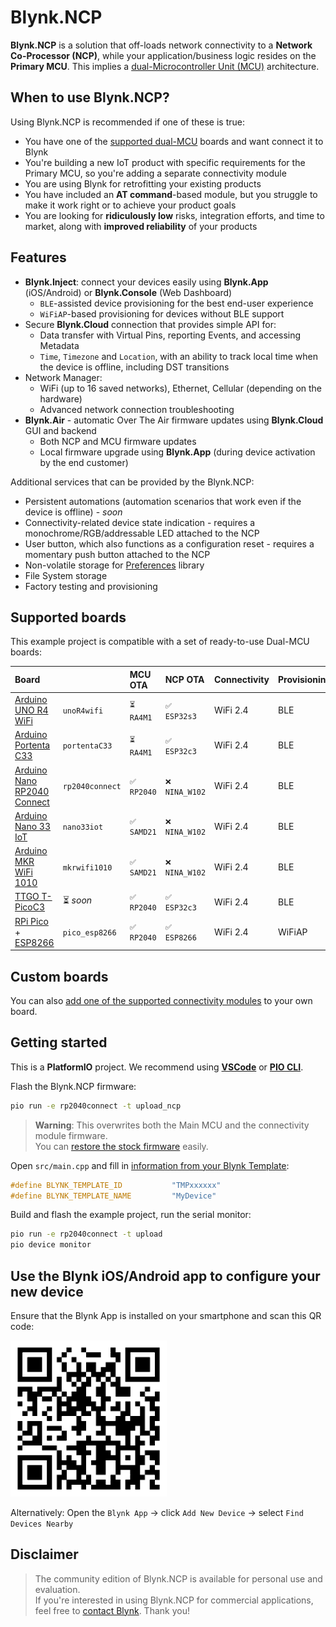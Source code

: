 # Blynk.NCP

**Blynk.NCP** is a solution that off-loads network connectivity to a **Network Co-Processor (NCP)**, while your application/business logic resides on the **Primary MCU**. This implies a [dual-Microcontroller Unit (MCU)](https://docs.google.com/presentation/d/1aP2sQWB0J9EWj8Y1h5qeyfm2aFwaNSUKnCE-k7zxVnk/present) architecture.

## When to use Blynk.NCP?

Using Blynk.NCP is recommended if one of these is true:

- You have one of the [supported dual-MCU](#supported-boards) boards and want connect it to Blynk
- You're building a new IoT product with specific requirements for the Primary MCU, so you're adding a separate connectivity module
- You are using Blynk for retrofitting your existing products
- You have included an **AT command**-based module, but you struggle to make it work right or to achieve your product goals
- You are looking for **ridiculously low** risks, integration efforts, and time to market, along with **improved reliability** of your products

## Features

- **Blynk.Inject**: connect your devices easily using **Blynk.App** (iOS/Android) or **Blynk.Console** (Web Dashboard)
  - `BLE`-assisted device provisioning for the best end-user experience
  - `WiFiAP`-based provisioning for devices without BLE support
- Secure **Blynk.Cloud** connection that provides simple API for:
  - Data transfer with Virtual Pins, reporting Events, and accessing Metadata
  - `Time`, `Timezone` and `Location`, with an ability to track local time when the device is offline, including DST transitions
- Network Manager:
  - WiFi (up to 16 saved networks), Ethernet, Cellular (depending on the hardware)
  - Advanced network connection troubleshooting
- **Blynk.Air** - automatic Over The Air firmware updates using **Blynk.Cloud** GUI and backend
  - Both NCP and MCU firmware updates
  - Local firmware upgrade using **Blynk.App** (during device activation by the end customer)

Additional services that can be provided by the Blynk.NCP:

- Persistent automations (automation scenarios that work even if the device is offline) - *soon*
- Connectivity-related device state indication - requires a monochrome/RGB/addressable LED attached to the NCP
- User button, which also functions as a configuration reset - requires a momentary push button attached to the NCP
- Non-volatile storage for [Preferences](https://github.com/vshymanskyy/Preferences) library
- File System storage
- Factory testing and provisioning

## Supported boards

This example project is compatible with a set of ready-to-use Dual-MCU boards:

Board                            |                 | MCU OTA     | NCP OTA       | Connectivity | Provisioning
:--                              | ---             | :---        | :---          | ---          | ---
[Arduino UNO R4 WiFi][1]         | `unoR4wifi`     | `⏳ RA4M1`  | `✅ ESP32s3`   | WiFi 2.4     | BLE
[Arduino Portenta C33][2]        | `portentaC33`   | `⏳ RA4M1`  | `✅ ESP32c3`   | WiFi 2.4     | BLE
[Arduino Nano RP2040 Connect][3] | `rp2040connect` | `✅ RP2040` | `❌ NINA_W102` | WiFi 2.4     | BLE
[Arduino Nano 33 IoT][4]         | `nano33iot`     | `✅ SAMD21` | `❌ NINA_W102` | WiFi 2.4     | BLE
[Arduino MKR WiFi 1010][5]       | `mkrwifi1010`   | `✅ SAMD21` | `❌ NINA_W102` | WiFi 2.4     | BLE
[TTGO T-PicoC3][6]               | ⏳ *soon*       | `✅ RP2040` | `✅ ESP32c3`   | WiFi 2.4     | BLE
[RPi Pico][7] + [ESP8266][8]     | `pico_esp8266`  | `✅ RP2040` | `✅ ESP8266`   | WiFi 2.4     | WiFiAP

## Custom boards

You can also [add one of the supported connectivity modules](docs/BuildYourOwn.md) to your own board.

## Getting started

This is a **PlatformIO** project. We recommend using [**VSCode**][pio_vscode] or [**PIO CLI**][pio_cli].

Flash the Blynk.NCP firmware:

```sh
pio run -e rp2040connect -t upload_ncp
```

> __Warning__: This overwrites both the Main MCU and the connectivity module firmware.  
> You can [restore the stock firmware][restore] easily.

Open `src/main.cpp` and fill in [information from your Blynk Template](https://bit.ly/BlynkInject):

```cpp
#define BLYNK_TEMPLATE_ID           "TMPxxxxxx"
#define BLYNK_TEMPLATE_NAME         "MyDevice"
```

Build and flash the example project, run the serial monitor:

```sh
pio run -e rp2040connect -t upload
pio device monitor
```

## Use the Blynk iOS/Android app to configure your new device

Ensure that the Blynk App is installed on your smartphone and scan this QR code:

<img alt="Add New Device QR" src="./docs/Images/AddNewDeviceQR.png" width="250" />

Alternatively: Open the `Blynk App` -> click `Add New Device` -> select `Find Devices Nearby`

## Disclaimer

> The community edition of Blynk.NCP is available for personal use and evaluation.  
> If you're interested in using Blynk.NCP for commercial applications, feel free to [contact Blynk][blynk_sales]. Thank you!


[blynk_sales]: https://blynk.io/en/contact-us-business
[pio_vscode]: https://docs.platformio.org/en/stable/integration/ide/vscode.html#ide-vscode
[pio_cli]: https://docs.platformio.org/en/stable/core/index.html
[restore]: ./docs/RestoreFirmware.md

[1]: https://store-usa.arduino.cc/products/uno-r4-wifi
[2]: https://store-usa.arduino.cc/products/portenta-c33
[3]: https://store-usa.arduino.cc/products/arduino-nano-rp2040-connect
[4]: https://store-usa.arduino.cc/products/arduino-nano-33-iot
[5]: https://store-usa.arduino.cc/products/arduino-mkr-wifi-1010
[6]: https://www.lilygo.cc/products/lilygo%C2%AE-t-picoc3-esp32-c3-rp2040-1-14-inch-lcd-st7789v
[7]: https://www.raspberrypi.com/products/raspberry-pi-pico
[8]: https://www.waveshare.com/pico-esp8266.htm
